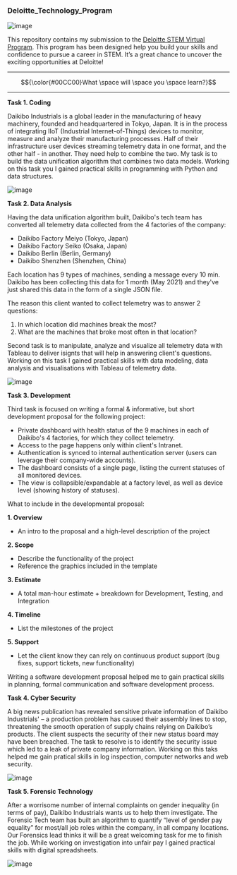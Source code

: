### Deloitte_Technology_Program


![image](https://github.com/Billie999/Deloitte_Technology_Project/assets/60508084/24abe347-d1da-42a9-a80d-96079ce38a31)

This repository contains my submission to the [Deloitte STEM Virtual Program](https://www.theforage.com/virtual-internships/prototype/YPWCiGNTkr6QxcpEu/Deloitte-STEM-Virtual-Experience-Program). This program has been designed help you build your skills and confidence to pursue a career in STEM. It’s a great chance to uncover the exciting opportunities at Deloitte!

*********
 $${\color{#00CC00}What \space will \space you \space learn?}$$
*********

**Task 1. Coding**

Daikibo Industrials is a global leader in the manufacturing of heavy machinery, founded and headquartered in Tokyo, Japan. It is in the process of integrating IIoT (Industrial Internet-of-Things) devices to monitor, measure and analyze their manufacturing processes. Half of their infrastructure user devices streaming telemetry data in one format, and the other half - in another. They need help to combine the two. My task is to build the data unification algorithm that combines two data models. Working on this task you I gained practical skills in programming with Python and data structures.


![image](https://github.com/Billie999/Deloitte_Technology_Project/assets/60508084/5e8bac9c-24cd-4911-a47d-57e413e3dc33)

**Task 2. Data Analysis**

Having the data unification algorithm built, Daikibo's tech team has converted all telemetry data collected from the 4 factories of the company:

  - Daikibo Factory Meiyo (Tokyo, Japan)
  - Daikibo Factory Seiko (Osaka, Japan)
  - Daikibo Berlin (Berlin, Germany)
  - Daikibo Shenzhen (Shenzhen, China)

Each location has 9 types of machines, sending a message every 10 min. Daikibo has been collecting this data for 1 month (May 2021) and they've just shared this data in the form of a single JSON file.

The reason this client wanted to collect telemetry was to answer 2 questions:
1.	In which location did machines break the most?
2.	What are the machines that broke most often in that location?

Second task is to manipulate, analyze and visualize  all telemetry data with Tableau to deliver isignts that will help in answering client's questions. Working on this task I gained practical skills with data modeling, data analysis and visualisations with Tableau of telemetry data.

![image](https://github.com/Billie999/Deloitte_Technology_Project/assets/60508084/5995d5db-cd54-49c6-a2d0-82d62723b99f)

**Task 3. Development**

Third task is focused on writing a formal & informative, but short development proposal for the following project: 
  
  - Private dashboard with health status of the 9 machines in each of Daikibo's 4 factories, for which they collect telemetry.
  - Access to the page happens only within client's Intranet.
  - Authentication is synced to internal authentication server (users can leverage their company-wide accounts).
  - The dashboard consists of a single page, listing the current statuses of all monitored devices.
  - The view is collapsible/expandable at a factory level, as well as device level (showing history of statuses). 

What to include in the developmental proposal:

**1. Overview**
  - An intro to the proposal and a high-level description of the project

**2.	Scope**
  - Describe the functionality of the project
  - Reference the graphics included in the template

**3.	Estimate**
  - A total man-hour estimate + breakdown for Development, Testing, and Integration

**4.	Timeline**
  - List the milestones of the project

**5.	Support**
  - Let the client know they can rely on continuous product support (bug fixes, support tickets, new functionality)

Writing a software development proposal helped me to gain practical skills in planning, formal communication and software development process.



**Task 4. Cyber Security**

A big news publication has revealed sensitive private information of Daikibo Industrials' – a production problem has caused their assembly lines to stop, threatening the smooth operation of supply chains relying on Daikibo’s products. The client suspects the security of their new status board may have been breached. The task to resolve is to identify the security issue which led to a leak of private company information. Working on this taks helped me gain pratical skills in log inspection, computer networks and web security.

![image](https://github.com/Billie999/Deloitte_Technology_Project/assets/60508084/49780619-b8b1-464c-a660-e00d68c0a2d8)

**Task 5. Forensic Technology**

After a worrisome number of internal complaints on gender inequality (in terms of pay), Daikibo Industrials wants us to help them investigate.
The Forensic Tech team has built an algorithm to quantify “level of gender pay equality” for most/all job roles within the company, in all company locations. Our Forensics lead thinks it will be a great welcoming task for me to finish the job. While working on investigation into unfair pay I gained practical skills with digital spreadsheets.

![image](https://github.com/Billie999/Deloitte_Technology_Project/assets/60508084/d1f86455-daee-46dc-a9dc-6f3dc1a6e05a)



